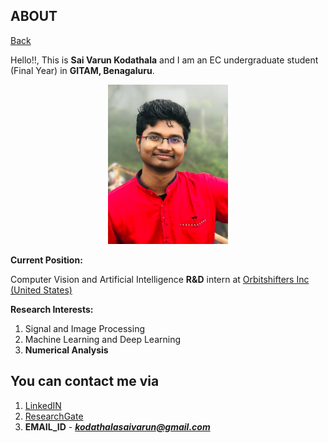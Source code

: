 ## ABOUT

[Back](https://varunkodathala.github.io/Numerical_Methods/)

Hello!!, This is **Sai Varun Kodathala** and I am an EC undergraduate student (Final Year) in **GITAM, Benagaluru**. 

<p align = "center">
<img src = "DP.jpg" width="192" height = "255" /> 
</p>

**Current Position:** 

Computer Vision and Artificial Intelligence **R&D** intern at [Orbitshifters Inc (United States)](https://www.orbitshifters.com)

**Research Interests:**

1. Signal and Image Processing
2. Machine Learning and Deep Learning
3. **Numerical Analysis**

## You can contact me via

1. [LinkedIN](https://www.linkedin.com/in/varun-kodathala/)
2. [ResearchGate](https://www.researchgate.net/profile/Sai_Kodathala)
3. **EMAIL_ID** - _**kodathalasaivarun@gmail.com**_
